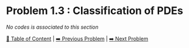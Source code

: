 # Problem 1.3 : Classification of PDEs

_No codes is associated to this section_

[:book: Table of Content](../README.md) | [:arrow_right: Previous Problem](../prob1.2/README.md) | [:arrow_right: Next Problem](../prob1.4/README.md)